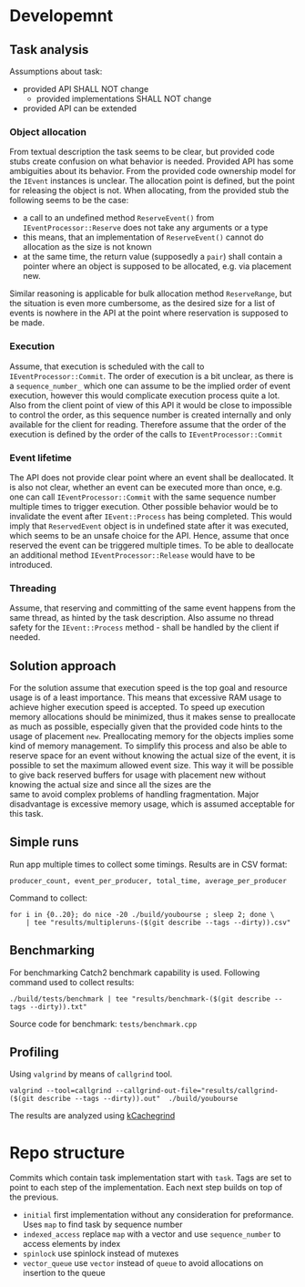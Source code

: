 # Developemnt

## Task analysis

Assumptions about task:
- provided API SHALL NOT change
  - provided implementations SHALL NOT change
- provided API can be extended

### Object allocation

From textual description the task seems to be clear, but provided code stubs create confusion on what behavior is needed.
Provided API has some ambiguities about its behavior.
From the provided code ownership model for the `IEvent` instances is unclear. The allocation point is defined, but the point
for releasing the object is not. When allocating, from the provided stub the following seems to be the case:
- a call to an undefined method `ReserveEvent()` from `IEventProcessor::Reserve` does not take any arguments or a type
- this means, that an implementation of `ReserveEvent()` cannot do allocation as the size is not known
- at the same time, the return value (supposedly a `pair`) shall contain a pointer where an object is supposed to be
  allocated, e.g. via placement new.

Similar reasoning is applicable for bulk allocation method `ReserveRange`, but the situation is even more cumbersome, as the
desired size for a list of events is nowhere in the API at the point where reservation is supposed to be made.

### Execution

Assume, that execution is scheduled with the call to `IEventProcessor::Commit`.
The order of execution is a bit unclear, as there is a `sequence_number_` which one can assume to be the implied order of event
execution, however this would complicate execution process quite a lot. Also from the client point of view of this API it would
be close to impossible to control the order, as this sequence number is created internally and only available for the client
for reading. Therefore assume that the order of the execution is defined by the order of the calls to `IEventProcessor::Commit`

### Event lifetime

The API does not provide clear point where an event shall be deallocated. It is also not clear, whether an event can be executed
more than once, e.g. one can call `IEventProcessor::Commit` with the same sequence number multiple times to trigger execution.
Other possible behavior would be to invalidate the event after `IEvent::Process` has being completed. This would imply that
`ReservedEvent` object is in undefined state after it was executed, which seems to be an unsafe choice for the API. Hence, assume
that once reserved the event can be triggered multiple times.
To be able to deallocate an additional method `IEventProcessor::Release` would have to be introduced.

### Threading

Assume, that reserving and committing of the same event happens from the same thread, as hinted by the task description. Also
assume no thread safety for the `IEvent::Process` method - shall be handled by the client if needed.

## Solution approach

For the solution assume that execution speed is the top goal and resource usage is of a least importance. This means that excessive
RAM usage to achieve higher execution speed is accepted.
To speed up execution memory allocations should be minimized, thus it makes sense to preallocate as much as possible, especially given
that the provided code hints to the usage of placement `new`.
Preallocating memory for the objects implies some kind of memory management. To simplify this process and also be able to reserve space
for an event without knowing the actual size of the event, it is possible to set the maximum allowed event size. This way it will be
possible to give back reserved buffers for usage with placement new without knowing the actual size and since all the sizes are the\
same to avoid complex problems of handling fragmentation. Major disadvantage is excessive memory usage, which is assumed acceptable for
this task.

## Simple runs

Run app multiple times to collect some timings. Results are in CSV format:
```
producer_count, event_per_producer, total_time, average_per_producer
```

Command to collect:

```
for i in {0..20}; do nice -20 ./build/youbourse ; sleep 2; done \
    | tee "results/multipleruns-($(git describe --tags --dirty)).csv"
```

## Benchmarking

For benchmarking Catch2 benchmark capability is used. Following command used to collect results:

```
./build/tests/benchmark | tee "results/benchmark-($(git describe --tags --dirty)).txt"
```

Source code for benchmark: `tests/benchmark.cpp`

## Profiling

Using `valgrind` by means of `callgrind` tool.

```
valgrind --tool=callgrind --callgrind-out-file="results/callgrind-($(git describe --tags --dirty)).out"  ./build/youbourse
```

The results are analyzed using [kCachegrind](https://kcachegrind.github.io/html/Home.html)


# Repo structure

Commits which contain task implementation start with `task`. Tags are set to point to each step of the implementation. Each next
step builds on top of the previous.

- `initial` first implementation without any consideration for preformance. Uses `map` to find task by sequence number
- `indexed_access` replace `map` with a vector and use `sequence_number` to access elements by index
- `spinlock` use spinlock instead of mutexes
- `vector_queue` use `vector` instead of `queue` to avoid allocations on insertion to the queue
